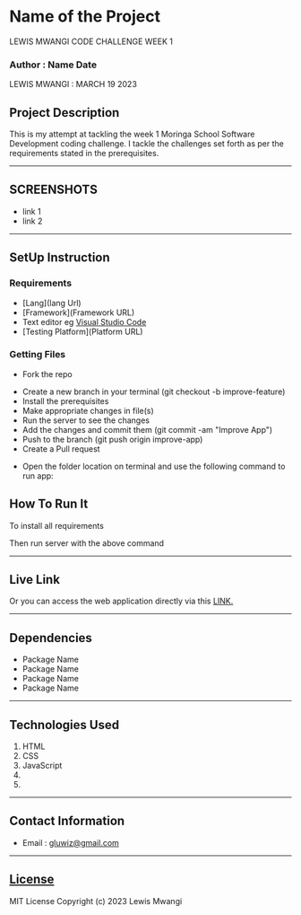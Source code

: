 # Name of the Project
LEWIS MWANGI CODE CHALLENGE WEEK 1
### Author : Name Date
LEWIS MWANGI : MARCH 19 2023
## Project Description
This is my attempt at tackling the week 1 Moringa School Software Development coding challenge. I tackle the challenges set forth as per the requirements stated in the prerequisites.
******

## SCREENSHOTS
- link 1
- link 2


********
## SetUp Instruction
### Requirements
* [Lang](lang Url)
* [Framework](Framework URL)
* Text editor eg [Visual Studio Code](https://code.visualstudio.com/download)
* [Testing Platform](Platform URL)


### Getting Files
* Fork the repo
- Create a new branch in your terminal (git checkout -b improve-feature)
- Install the prerequisites
- Make appropriate changes in file(s)
- Run the server to see the changes
- Add the changes and commit them (git commit -am "Improve App")
- Push to the branch (git push origin improve-app)
- Create a Pull request
* Open the folder location on terminal and use the following command to run app:

## How To Run It
To install all requirements


Then run server with the above command
*****
## Live Link
Or you can access the web application directly via this [LINK.](link.com/)
*****
## Dependencies
- Package Name
- Package Name
- Package Name
- Package Name
*****
## Technologies Used
1. HTML
2. CSS
3. JavaScript
4. 
5. 
*****
## Contact Information
* Email : gluwiz@gmail.com
*****
## [License](LICENSE)
MIT License
Copyright (c) 2023 Lewis Mwangi
